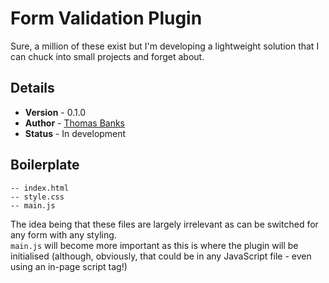 # Form Validation Plugin

Sure, a million of these exist but I'm developing a lightweight solution that I can chuck into small projects and forget about.

## Details
 - **Version** - 0.1.0
 - **Author** - [Thomas Banks](http://scrummable.com)
 - **Status** - In development

## Boilerplate
```
-- index.html
-- style.css
-- main.js
```
The idea being that these files are largely irrelevant as can be switched for any form with any styling.  
`main.js` will become more important as this is where the plugin will be initialised (although, obviously, that could be in any JavaScript file - even using an in-page script tag!)
